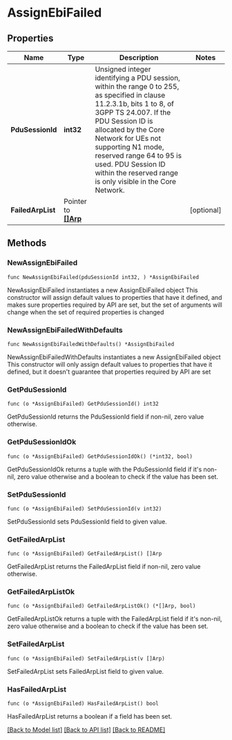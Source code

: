# AssignEbiFailed

## Properties

Name | Type | Description | Notes
------------ | ------------- | ------------- | -------------
**PduSessionId** | **int32** | Unsigned integer identifying a PDU session, within the range 0 to 255, as specified in  clause 11.2.3.1b, bits 1 to 8, of 3GPP TS 24.007. If the PDU Session ID is allocated by the  Core Network for UEs not supporting N1 mode, reserved range 64 to 95 is used. PDU Session ID  within the reserved range is only visible in the Core Network.   | 
**FailedArpList** | Pointer to [**[]Arp**](Arp.md) |  | [optional] 

## Methods

### NewAssignEbiFailed

`func NewAssignEbiFailed(pduSessionId int32, ) *AssignEbiFailed`

NewAssignEbiFailed instantiates a new AssignEbiFailed object
This constructor will assign default values to properties that have it defined,
and makes sure properties required by API are set, but the set of arguments
will change when the set of required properties is changed

### NewAssignEbiFailedWithDefaults

`func NewAssignEbiFailedWithDefaults() *AssignEbiFailed`

NewAssignEbiFailedWithDefaults instantiates a new AssignEbiFailed object
This constructor will only assign default values to properties that have it defined,
but it doesn't guarantee that properties required by API are set

### GetPduSessionId

`func (o *AssignEbiFailed) GetPduSessionId() int32`

GetPduSessionId returns the PduSessionId field if non-nil, zero value otherwise.

### GetPduSessionIdOk

`func (o *AssignEbiFailed) GetPduSessionIdOk() (*int32, bool)`

GetPduSessionIdOk returns a tuple with the PduSessionId field if it's non-nil, zero value otherwise
and a boolean to check if the value has been set.

### SetPduSessionId

`func (o *AssignEbiFailed) SetPduSessionId(v int32)`

SetPduSessionId sets PduSessionId field to given value.


### GetFailedArpList

`func (o *AssignEbiFailed) GetFailedArpList() []Arp`

GetFailedArpList returns the FailedArpList field if non-nil, zero value otherwise.

### GetFailedArpListOk

`func (o *AssignEbiFailed) GetFailedArpListOk() (*[]Arp, bool)`

GetFailedArpListOk returns a tuple with the FailedArpList field if it's non-nil, zero value otherwise
and a boolean to check if the value has been set.

### SetFailedArpList

`func (o *AssignEbiFailed) SetFailedArpList(v []Arp)`

SetFailedArpList sets FailedArpList field to given value.

### HasFailedArpList

`func (o *AssignEbiFailed) HasFailedArpList() bool`

HasFailedArpList returns a boolean if a field has been set.


[[Back to Model list]](../README.md#documentation-for-models) [[Back to API list]](../README.md#documentation-for-api-endpoints) [[Back to README]](../README.md)


